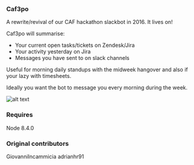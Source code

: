 ### Caf3po
A rewrite/revival of our CAF hackathon slackbot in 2016. It lives on!

Caf3po will summarise:
* Your current open tasks/tickets on Zendesk/Jira
* Your activity yesterday on Jira
* Messages you have sent to on slack channels

Useful for morning daily standups with the midweek hangover and also if your lazy with timesheets.

Ideally you want the bot to message you every morning during the week.

![alt text](https://s3-eu-west-1.amazonaws.com/mmbucketofmiscstuff/caf3po_ss.png "Slack")

### Requires
Node 8.4.0

### Original contributors
GiovanniIncammicia
adrianhr91
